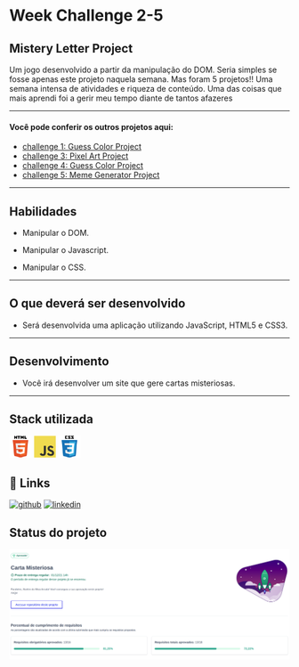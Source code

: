 # Week Challenge 2-5

## Mistery Letter Project
<p> Um jogo desenvolvido a partir da manipulação do DOM. Seria simples se fosse apenas este projeto naquela semana. Mas foram 5 projetos!! Uma semana intensa de atividades e riqueza de conteúdo. Uma das coisas que mais aprendi foi a gerir meu tempo diante de tantos afazeres </p>

---

#### Você pode conferir os outros projetos aqui:

<ul>
<li><a href="https://github.com/onyrius/challenge1">challenge 1: Guess Color Project</a></li>
<li><a href="https://github.com/onyrius/challenge3">challenge 3: Pixel Art Project</a></li>
<li><a href="https://github.com/onyrius/challenge4">challenge 4: Guess Color Project</a></li>
<li><a href="https://github.com/onyrius/challenge5">challenge 5: Meme Generator Project</a></li>
 
</ul>

---


## Habilidades

- Manipular o DOM.

- Manipular o Javascript.

- Manipular o CSS.

---


## O que deverá ser desenvolvido

- Será desenvolvida uma aplicação utilizando JavaScript, HTML5 e CSS3.

---

## Desenvolvimento

- Você irá desenvolver um site que gere cartas misteriosas.

---

## Stack utilizada
<p>
 <img src="https://raw.githubusercontent.com/devicons/devicon/master/icons/html5/html5-original-wordmark.svg" alt="html5" width="40" height="40"/> 
 <img src="https://raw.githubusercontent.com/devicons/devicon/master/icons/javascript/javascript-original.svg" alt="javascript" width="40" height="40"/> 
 <img src="https://raw.githubusercontent.com/devicons/devicon/master/icons/css3/css3-original-wordmark.svg" alt="css3" width="40" height="40"/>
</p>

## 🔗 Links

[![github](https://img.shields.io/badge/my_portfolio-000?style=for-the-badge&logo=ko-fi&logoColor=white)](https://github.com/onyrius)
[![linkedin](https://img.shields.io/badge/linkedin-0A66C2?style=for-the-badge&logo=linkedin&logoColor=white)](https://www.linkedin.com/in/suelen-arruda/)

## Status do projeto
<img src="carta-misteriosa-status.png" alt="carta-misteriosa-status.png"/>
